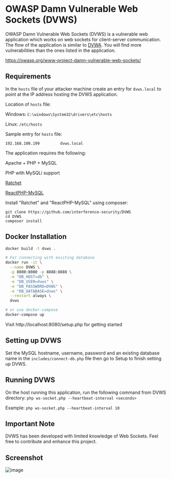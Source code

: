 # OWASP Damn Vulnerable Web Sockets (DVWS)
OWASP Damn Vulnerable Web Sockets (DVWS) is a vulnerable web application which works on web sockets for client-server communication. The flow of the application is similar to [DVWA](https://github.com/ethicalhack3r/DVWA). You will find more vulnerabilities than the ones listed in the application.

https://owasp.org/www-project-damn-vulnerable-web-sockets/

## Requirements
In the ```hosts``` file of your attacker machine create an entry for ```dvws.local``` to point at the IP address hosting the DVWS application.

Location of ```hosts``` file:

Windows: ```C:\windows\System32\drivers\etc\hosts```

Linux: ```/etc/hosts```

Sample entry for ```hosts``` file:
```
192.168.100.199         dvws.local
```

The application requires the following:

Apache + PHP + MySQL

PHP with MySQLi support

[Ratchet](https://github.com/ratchetphp/Ratchet)

[ReactPHP-MySQL](https://github.com/bixuehujin/reactphp-mysql/)

Install "Ratchet" and "ReactPHP-MySQL" using composer:
```
git clone https://github.com/interference-security/DVWS
cd DVWS
composer install
```

## Docker Installation
```bash
docker build -t dvws .

# For connecting with existing database
docker run -it \
  --name DVWS \
  -p 8080:8080 -p 8888:8888 \
  -e "DB_HOST=db" \
  -e "DB_USER=dvws" \
  -e "DB_PASSWORD=DVWS" \
  -e "DB_DATABASE=dvws" \
  --restart always \
  dvws

# or use docker-compose
docker-compose up
```

Visit http://localhost:8080/setup.php for getting started

## Setting up DVWS
Set the MySQL hostname, username, password and an existing database name in the ```includes/connect-db.php``` file then go to Setup to finish setting up DVWS.

## Running DVWS
On the host running this application, run the following command from DVWS directory: ```php ws-socket.php --heartbeat-interval <seconds>```

Example: ```php ws-socket.php --heartbeat-interval 10```

## Important Note
DVWS has been developed with limited knowledge of Web Sockets. Feel free to contribute and enhance this project.

## Screenshot
![image](https://user-images.githubusercontent.com/5358495/119394820-a725e580-bca0-11eb-9cc7-d31fc30572ce.png)

